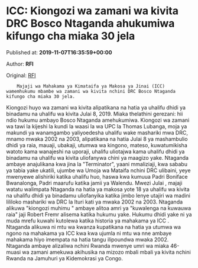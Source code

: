 
# ICC: Kiongozi wa zamani wa kivita DRC Bosco Ntaganda ahukumiwa kifungo cha miaka 30 jela

Published at: **2019-11-07T16:35:59+00:00**

Author: **RFI**

Original: [RFI](http://sw.rfi.fr/afrika/20191107-icc-kiongozi-wa-zamani-wa-kivita-drc-bosco-ntaganda-ahukumiwa-kifungo-cha-miaka-30-j)


        Majaji wa Mahakama ya Kimataifa ya Makosa ya Jinai (ICC) wamemhukumu mbambe wa zamani wa kivita nchini DRC Bosco Ntaganda kifungo cha miaka 30 jela.
      
Kiongozi huyo wa zamani wa kivita alipatikana na hatia ya uhalifu dhidi ya binadamu na uhalifu wa kivita Julai 8, 2019.
Miaka thelathini gerezani: hii ndio hukumu ambayo Bosco Ntaganda amehukumiwa. Kiongozi wa zamani wa tawi la kijeshi la kundi la waasi la wa UPC la Thomas Lubanga, moja ya makundi ya wanamgambo yaliyoedesha uhalifu wake mashariki mwa DRC, mnamo mwaka 2002 na 2003, alipatikana na hatia Julai 8 ya mashambulio dhidi ya raia, mauaji, ubakaji, utumwa wa kingono, mateso, kuwatumikisha watoto kama wanajeshi na uporaji, uhalifu uliotajwa kama uhalifu dhidi ya binadamu na uhalifu wa kivita uliofanywa chini ya maagizo yake.
Ntaganda ambaye anajulikana kwa jina la "Terminator", yaani mmaliziaji, kwa sababu ya tabia yake ukatili, ujumbe wa Umoja wa Mataifa nchini DRC ulibaini, yeye mwenyewe alishiriki katika uhalifu huo, haswa kwa kumuua Padri Boniface Bwanalonga, Padri maarufu katika jamii ya Walendu.
Mwezi Julai , majaji watatu walimpata Ntaganda na hatia ya makosa yote 18 ya uhalifu wa kivita na uhalifu dhidi ya binadamu uliofanyika katika jimbo lenye utajiri wa madini lililoko mashariki wa DRC la Ituri kati ya mwaka 2002 na 2003.
Ntaganda alikuwa "kiongozi muhimu " ambaye alitoa amri ya "kuwalenga na kuwauwa raia" jaji Robert Fremr alisema katika hukumu yake.
Hukumu dhidi yake ni ya muda mrefu kuwahi kutolewa katika historia ya mahakama ya ICC .
Ntaganda alikuwa ni mtu wa kwanza kupatikana na hatia ya utumwa wa ngono na mahakama ya ICC kwa kwa ujumla ni mtu wa nne ambaye mahakama hiyo imempata na hatia tangu ilipoundwa mwaka 2002.
Ntaganda ambaye alizaliwa nchini Rwanda mwenye umri wa miaka 46-muasi wa zamani amekuwa akihusika na mizozo mbali mbali ya kivita nchini Rwanda na Jamuhuri ya Kidemokrasi ya Congo.
